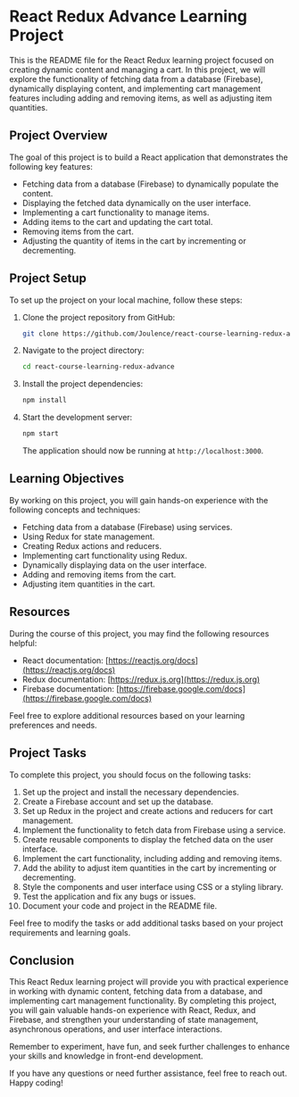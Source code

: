 # React Redux Advance Learning Project

This is the README file for the React Redux learning project focused on creating dynamic content and managing a cart. In this project, we will explore the functionality of fetching data from a database (Firebase), dynamically displaying content, and implementing cart management features including adding and removing items, as well as adjusting item quantities.

## Project Overview

The goal of this project is to build a React application that demonstrates the following key features:

- Fetching data from a database (Firebase) to dynamically populate the content.
- Displaying the fetched data dynamically on the user interface.
- Implementing a cart functionality to manage items.
- Adding items to the cart and updating the cart total.
- Removing items from the cart.
- Adjusting the quantity of items in the cart by incrementing or decrementing.

## Project Setup

To set up the project on your local machine, follow these steps:

1. Clone the project repository from GitHub:

   ```bash
   git clone https://github.com/Joulence/react-course-learning-redux-advance.git
   ```

2. Navigate to the project directory:

   ```bash
   cd react-course-learning-redux-advance
   ```

3. Install the project dependencies:

   ```bash
   npm install
   ```

4. Start the development server:

   ```bash
   npm start
   ```

   The application should now be running at `http://localhost:3000`.

## Learning Objectives

By working on this project, you will gain hands-on experience with the following concepts and techniques:

- Fetching data from a database (Firebase) using services.
- Using Redux for state management.
- Creating Redux actions and reducers.
- Implementing cart functionality using Redux.
- Dynamically displaying data on the user interface.
- Adding and removing items from the cart.
- Adjusting item quantities in the cart.

## Resources

During the course of this project, you may find the following resources helpful:

- React documentation: [https://reactjs.org/docs](https://reactjs.org/docs)
- Redux documentation: [https://redux.js.org](https://redux.js.org)
- Firebase documentation: [https://firebase.google.com/docs](https://firebase.google.com/docs)

Feel free to explore additional resources based on your learning preferences and needs.

## Project Tasks

To complete this project, you should focus on the following tasks:

1. Set up the project and install the necessary dependencies.
2. Create a Firebase account and set up the database.
3. Set up Redux in the project and create actions and reducers for cart management.
4. Implement the functionality to fetch data from Firebase using a service.
5. Create reusable components to display the fetched data on the user interface.
6. Implement the cart functionality, including adding and removing items.
7. Add the ability to adjust item quantities in the cart by incrementing or decrementing.
8. Style the components and user interface using CSS or a styling library.
9. Test the application and fix any bugs or issues.
10. Document your code and project in the README file.

Feel free to modify the tasks or add additional tasks based on your project requirements and learning goals.

## Conclusion

This React Redux learning project will provide you with practical experience in working with dynamic content, fetching data from a database, and implementing cart management functionality. By completing this project, you will gain valuable hands-on experience with React, Redux, and Firebase, and strengthen your understanding of state management, asynchronous operations, and user interface interactions.

Remember to experiment, have fun, and seek further challenges to enhance your skills and knowledge in front-end development.

If you have any questions or need further assistance, feel free to reach out. Happy coding!